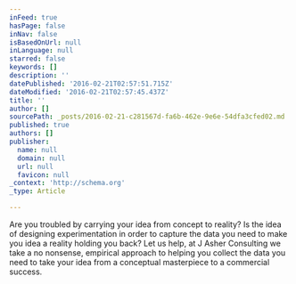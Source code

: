 ```yaml
---
inFeed: true
hasPage: false
inNav: false
isBasedOnUrl: null
inLanguage: null
starred: false
keywords: []
description: ''
datePublished: '2016-02-21T02:57:51.715Z'
dateModified: '2016-02-21T02:57:45.437Z'
title: ''
author: []
sourcePath: _posts/2016-02-21-c281567d-fa6b-462e-9e6e-54dfa3cfed02.md
published: true
authors: []
publisher:
  name: null
  domain: null
  url: null
  favicon: null
_context: 'http://schema.org'
_type: Article

---
```

Are you troubled by carrying your idea from concept to reality? Is the idea of designing experimentation in order to capture the data you need to make you idea a reality holding you back? Let us help, at J Asher Consulting we take a no nonsense, empirical approach to helping you collect the data you need to take your idea from a conceptual masterpiece to a commercial success.